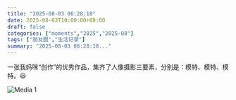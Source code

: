 ```yaml
---
title: "2025-08-03 06:28:18"
date: 2025-08-03T10:00:00+08:00
draft: false
categories: ["moments","2025","2025-08"]
tags: ["朋友圈","生活记录"]
summary: "2025-08-03 06:28:18..."
---
```


一张我妈咪“创作”的优秀作品，​集齐了人像摄影三要素，分别是：模特、模特、模特。😃

![Media 1](/Moments/photos/2025-08-03/202508030628180.jpg)

